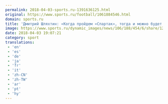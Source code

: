 ```yaml
---
permalink: 2018-04-03-sports.ru-1391636125.html
original: https://www.sports.ru/football/1061884546.html
domain: sports.ru
title: 'Дмитрий Шляхтин: «Когда пройдем «Спартак», тогда и можно будет говорить о победе в Кубке России»'
image: https://www.sports.ru/dynamic_images/news/106/188/454/6/share/12c071.png
date: 2018-04-03 19:07:21
category: sport
translations: 
 - 'en'
 - 'es'
 - 'de'
 - 'ja'
 - 'fr'
 - 'it'
 - 'zh-CN'
 - 'zh-TW'
 - 'ar'
 - 'pt'
 - 'hy'
---
```


